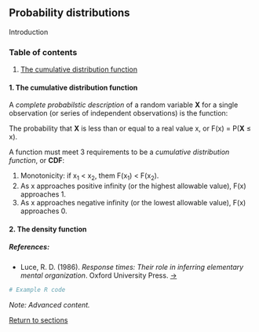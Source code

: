 ## Probability distributions

Introduction

<a name="TOC"></a>
### Table of contents

1. <a href="#S01">The cumulative distribution function</a>

<a name="S01"></a>
#### 1. The cumulative distribution function

A *complete probabilstic description* of a random variable **X** for a single observation (or series of independent observations) is the function:

The probability that **X** is less than or equal to a real value x, or F(x) = P(**X** &leq; x). 

A function must meet 3 requirements to be a *cumulative distribution function*, or **CDF**:

1. Monotonicity: if x<sub>1</sub> < x<sub>2</sub>, them F(x<sub>1</sub>) < F(x<sub>2</sub>).
2. As x approaches positive infinity (or the highest allowable value), F(x) approaches 1.
3. As x approaches negative infinity (or the lowest allowable value), F(x) approaches 0.

#### 2. The density function

##### References:

* Luce, R. D. (1986). *Response times: Their role in inferring elementary mental organization*. Oxford University Press. [&rarr;](https://oxford.universitypressscholarship.com/view/10.1093/acprof:oso/9780195070019.001.0001/acprof-9780195070019)

```R
# Example R code
```

*Note: Advanced content.*

[Return to sections](C00_P002_Chapters.md)


